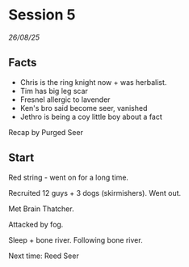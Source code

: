 # Session 5

_26/08/25_

## Facts

* Chris is the ring knight now + was herbalist.
* Tim has big leg scar
* Fresnel allergic to lavender
* Ken's bro said become seer, vanished
* Jethro is being a coy little boy about a fact

Recap by Purged Seer

## Start

Red string - went on for a long time.

Recruited 12 guys + 3 dogs (skirmishers). Went out.

Met Brain Thatcher.

Attacked by fog.

Sleep + bone river. Following bone river.

Next time: Reed Seer

